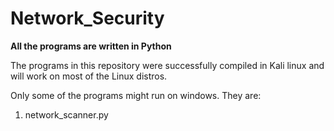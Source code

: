 # Network_Security

**All the programs are written in Python**

The programs in this repository were successfully compiled in Kali linux and will work on most of the Linux distros.

Only some of the programs might run on windows. They are:

1. network_scanner.py
